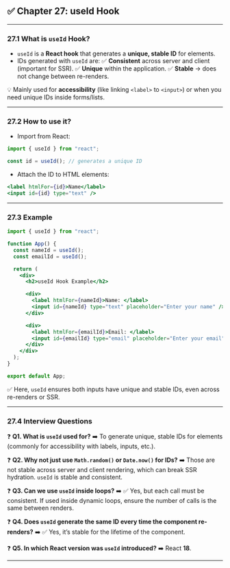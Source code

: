 ## ✅ Chapter 27: useId Hook

---

### 27.1 What is `useId` Hook?

* `useId` is a **React hook** that generates a **unique, stable ID** for elements.
* IDs generated with `useId` are:
  ✅ **Consistent** across server and client (important for SSR).
  ✅ **Unique** within the application.
  ✅ **Stable** → does not change between re-renders.

💡 Mainly used for **accessibility** (like linking `<label>` to `<input>`) or when you need unique IDs inside forms/lists.

---

### 27.2 How to use it?

* Import from React:

```jsx
import { useId } from "react";

const id = useId(); // generates a unique ID
```

* Attach the ID to HTML elements:

```jsx
<label htmlFor={id}>Name</label>
<input id={id} type="text" />
```

---

### 27.3 Example

```jsx
import { useId } from "react";

function App() {
  const nameId = useId();
  const emailId = useId();

  return (
    <div>
      <h2>useId Hook Example</h2>

      <div>
        <label htmlFor={nameId}>Name: </label>
        <input id={nameId} type="text" placeholder="Enter your name" />
      </div>

      <div>
        <label htmlFor={emailId}>Email: </label>
        <input id={emailId} type="email" placeholder="Enter your email" />
      </div>
    </div>
  );
}

export default App;
```

✅ Here, `useId` ensures both inputs have unique and stable IDs, even across re-renders or SSR.

---

### 27.4 Interview Questions

❓ **Q1. What is `useId` used for?**
➡️ To generate unique, stable IDs for elements (commonly for accessibility with labels, inputs, etc.).

❓ **Q2. Why not just use `Math.random()` or `Date.now()` for IDs?**
➡️ Those are not stable across server and client rendering, which can break SSR hydration. `useId` is stable and consistent.

❓ **Q3. Can we use `useId` inside loops?**
➡️ ✅ Yes, but each call must be consistent. If used inside dynamic loops, ensure the number of calls is the same between renders.

❓ **Q4. Does `useId` generate the same ID every time the component re-renders?**
➡️ ✅ Yes, it’s stable for the lifetime of the component.

❓ **Q5. In which React version was `useId` introduced?**
➡️ React **18**.

---
